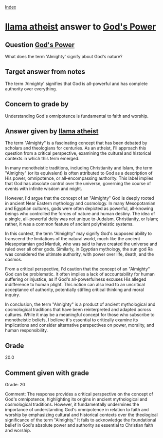 
[Index](../../index.md)
# [llama atheist](../../answering_models/llama_atheist.md) answer to [God's Power](../../questions/God's_Power.md)

## Question [God's Power](../../questions/God's_Power.md)
What does the term 'Almighty' signify about God's nature?

## Target answer from notes
The term 'Almighty' signifies that God is all-powerful and has complete authority over everything.

## Concern to grade by
Understanding God's omnipotence is fundamental to faith and worship.

## Answer given by [llama atheist](../../answering_models/llama_atheist.md)
The term "Almighty" is a fascinating concept that has been debated by scholars and theologians for centuries. As an atheist, I'll approach this question from a critical perspective, examining the cultural and historical contexts in which this term emerged.

In many monotheistic traditions, including Christianity and Islam, the term "Almighty" (or its equivalent) is often attributed to God as a description of His power, omnipotence, or all-encompassing authority. This label implies that God has absolute control over the universe, governing the course of events with infinite wisdom and might.

However, I'd argue that the concept of an "Almighty" God is deeply rooted in ancient Near Eastern mythology and cosmology. In many Mesopotamian and Egyptian cultures, gods were often depicted as powerful, all-knowing beings who controlled the forces of nature and human destiny. The idea of a single, all-powerful deity was not unique to Judaism, Christianity, or Islam; rather, it was a common feature of ancient polytheistic systems.

In this context, the term "Almighty" may signify God's supposed ability to transcend the limitations of the natural world, much like the ancient Mesopotamian god Marduk, who was said to have created the universe and ruled over all other gods. Similarly, in Egyptian mythology, the sun god Ra was considered the ultimate authority, with power over life, death, and the cosmos.

From a critical perspective, I'd caution that the concept of an "Almighty" God can be problematic. It often implies a lack of accountability for human suffering or injustice, as if God's all-powerfulness excuses His alleged indifference to human plight. This notion can also lead to an uncritical acceptance of authority, potentially stifling critical thinking and moral inquiry.

In conclusion, the term "Almighty" is a product of ancient mythological and cosmological traditions that have been reinterpreted and adapted across cultures. While it may be a meaningful concept for those who subscribe to monotheistic beliefs, I believe it's essential to critically examine its implications and consider alternative perspectives on power, morality, and human responsibility.

## Grade
20.0

## Comment given with grade
Grade: 20

Comment: The response provides a critical perspective on the concept of God's omnipotence, highlighting its origins in ancient mythological and cosmological traditions. However, it fundamentally undermines the importance of understanding God's omnipotence in relation to faith and worship by emphasizing cultural and historical contexts over the theological significance of the term "Almighty." It fails to acknowledge the foundational belief in God's absolute power and authority as essential to Christian faith and worship.
